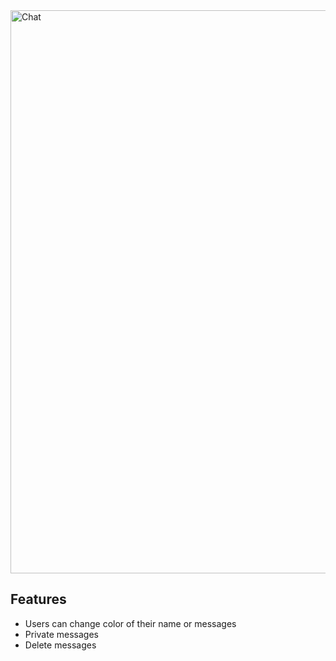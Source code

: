 <img width="901" alt="Chat" src="https://user-images.githubusercontent.com/48534100/58970637-d0819a00-8787-11e9-891c-20935e7d7a90.png">


  
  ## Features

- Users can change color of their name or messages
- Private messages
- Delete messages
